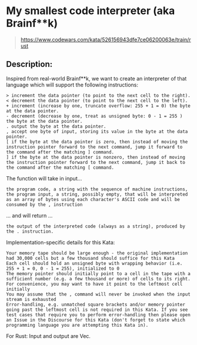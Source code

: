 # My smallest code interpreter (aka Brainf\*\*k)

> https://www.codewars.com/kata/526156943dfe7ce06200063e/train/rust

## Description:

Inspired from real-world Brainf\*\*k, we want to create an interpreter of that language which will support the following instructions:

    > increment the data pointer (to point to the next cell to the right).
    < decrement the data pointer (to point to the next cell to the left).
    + increment (increase by one, truncate overflow: 255 + 1 = 0) the byte at the data pointer.
    - decrement (decrease by one, treat as unsigned byte: 0 - 1 = 255 ) the byte at the data pointer.
    . output the byte at the data pointer.
    , accept one byte of input, storing its value in the byte at the data pointer.
    [ if the byte at the data pointer is zero, then instead of moving the instruction pointer forward to the next command, jump it forward to the command after the matching ] command.
    ] if the byte at the data pointer is nonzero, then instead of moving the instruction pointer forward to the next command, jump it back to the command after the matching [ command.

The function will take in input...

    the program code, a string with the sequence of machine instructions,
    the program input, a string, possibly empty, that will be interpreted as an array of bytes using each character's ASCII code and will be consumed by the , instruction

... and will return ...

    the output of the interpreted code (always as a string), produced by the . instruction.

Implementation-specific details for this Kata:

    Your memory tape should be large enough - the original implementation had 30,000 cells but a few thousand should suffice for this Kata
    Each cell should hold an unsigned byte with wrapping behavior (i.e. 255 + 1 = 0, 0 - 1 = 255), initialized to 0
    The memory pointer should initially point to a cell in the tape with a sufficient number (e.g. a few thousand or more) of cells to its right. For convenience, you may want to have it point to the leftmost cell initially
    You may assume that the , command will never be invoked when the input stream is exhausted
    Error-handling, e.g. unmatched square brackets and/or memory pointer going past the leftmost cell is not required in this Kata. If you see test cases that require you to perform error-handling then please open an Issue in the Discourse for this Kata (don't forget to state which programming language you are attempting this Kata in).

For Rust: Input and output are Vec<u8>.
